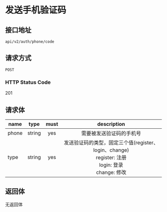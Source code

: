 # 发送手机验证码

## 接口地址

`api/v2/auth/phone/code`

## 请求方式

`POST`

### HTTP Status Code

201

## 请求体

| name     | type     | must     | description |
|----------|:--------:|:--------:|:--------:|
| phone    | string   | yes      | 需要被发送验证码的手机号 |
| type     | string   | yes      | 发送验证码的类型，固定三个值(register、login、change) <br /> register: 注册 <br /> login: 登录 <br /> change: 修改 |

## 返回体

无返回体